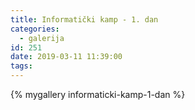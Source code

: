 ```yaml
---
title: Informatički kamp - 1. dan
categories:
  - galerija
id: 251
date: 2019-03-11 11:39:00
tags:
---
```


{% mygallery informaticki-kamp-1-dan %}